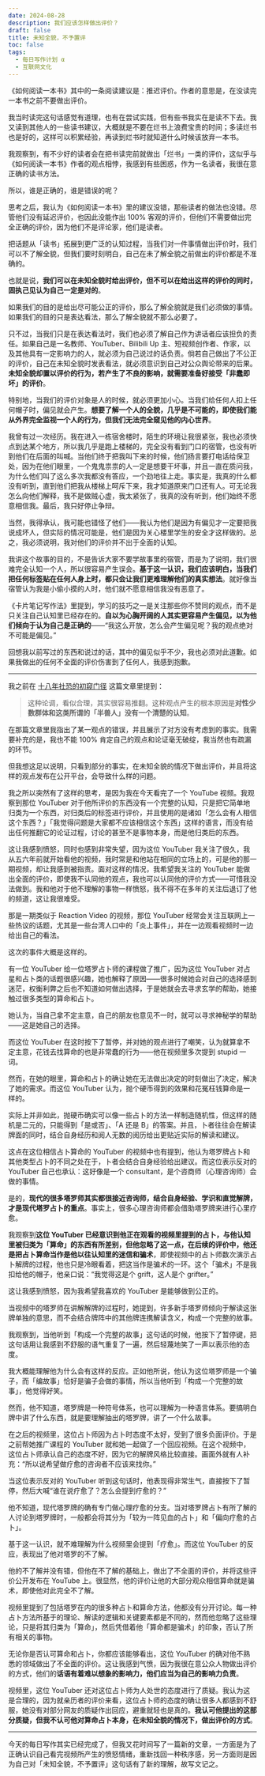 ```yaml
---
date: 2024-08-28
description: 我们应该怎样做出评价？
draft: false
title: 未知全貌，不予置评
toc: false
tags:
  - 每日写作计划 α
  - 互联网文化
---
```


《如何阅读一本书》其中的一条阅读建议是：推迟评价。作者的意思是，在没读完一本书之前不要做出评价。

我当时读完这句话感觉有道理，也有在尝试实践，但有些书我实在是读不下去。我又读到其他人的一些读书建议，大概就是不要在烂书上浪费宝贵的时间；多读烂书也是好的，这样可以积累经验，再读到烂书时就知道什么时候该放弃一本书。

我观察到，有不少好的读者会在把书读完前就做出「烂书」一类的评价，这似乎与《如何阅读一本书》作者的观点相悖，我感到有些困惑，作为一名读者，我很在意正确的读书方法。

所以，谁是正确的，谁是错误的呢？

思考之后，我认为《如何阅读一本书》里的建议没错，那些读者的做法也没错。尽管他们没有延迟评价，也因此没能作出 100% 客观的评价，但他们不需要做出完全正确的评价，因为他们不是评论家，他们是读者。

把话题从「读书」拓展到更广泛的认知过程，当我们对一件事情做出评价时，我们可以不了解全貌，但我们要时刻明白，自己在未了解全貌之前做出的评价都是不准确的。

也就是说，**我们可以在未知全貌时给出评价，但不可以在给出这样的评价的同时，固执己见认为自己一定是对的**。

如果我们的目的是给出尽可能公正的评价，那么了解全貌就是我们必须做的事情。如果我们的目的只是表达看法，那么了解全貌就不那么必要了。

只不过，当我们只是在表达看法时，我们也必须了解自己作为讲话者应该担负的责任。如果自己是一名教师、YouTuber、Bilibili Up 主、短视频创作者、作家，以及其他具有一定影响力的人，就必须为自己说过的话负责。倘若自己做出了不公正的评价，自己在未知全貌时发表看法，就必须意识到自己对公众舆论带来的后果。**未知全貌却置以评价的行为，若产生了不良的影响，就需要准备好接受「非蠢即坏」的评价**。

特别地，当我们的评价对象是人的时候，就必须更加小心。当我们给任何人扣上任何帽子时，偏见就会产生。**想要了解一个人的全貌，几乎是不可能的，即使我们能从外界完全监视一个人的行为，但我们无法完全窥见他的内心世界**。

我曾有过一次经历。我在进入一栋宿舍楼时，陌生的环境让我很紧张，我也必须快点到达某个地方，所以我几乎是跑上楼梯的，完全没有看到门口的宿管，也没有听到他们在后面的叫喊。当他们终于把我叫下来的时候，他们扬言要打电话给保卫处，因为在他们眼里，一个鬼鬼祟祟的人一定是想要干坏事，并且一直在质问我，为什么他们叫了这么多次我都没有答应，一个劲地往上走。事实是，我真的什么都没有听到，直到他们把我从楼梯上呵斥下来，我才知道原来门口还有人。可无论我怎么向他们解释，我不是做贼心虚，我太紧张了，我真的没有听到，他们始终不愿意相信我。最后，我只好停止争辩。

当然，我得承认，我可能也错怪了他们——我认为他们是因为有偏见才一定要把我说成坏人，但实际的情况可能是，他们是因为关心楼里学生的安全才这样做的。总之，我必须说明，我对他们的评价并不出于全面的认知。

我讲这个故事的目的，不是告诉大家不要学故事里的宿管，而是为了说明，我们很难完全认知一个人，所以很容易产生误会。**基于这一认识，我们应该明白，当我们把任何标签贴在任何人身上时，都只会让我们更难理解他们的真实想法**。就好像当宿管认为我是小偷小摸的人时，他们就不愿意相信我没有恶意了。

《卡片笔记写作法》里提到，学习的技巧之一是关注那些你不赞同的观点，而不是只关注自己认知里已经存在的。**自以为心胸开阔的人其实更容易产生偏见，以为他们倾向于认为自己是正确的**——“我这么开放，怎么会产生偏见呢？我的观点绝对不可能是偏见。”

回想我以前写过的东西和说过的话，其中的偏见似乎不少，我也必须对此道歉。如果我做出的任何不全面的评价伤害到了任何人，我感到抱歉。

---

我之前在 [十八年社恐的初窥门径](/posts/十八年社恐的初窥门径/) 这篇文章里提到：

> 这种论调，看似合理，其实很容易推翻。这种观点产生的根本原因是**对性少数群体和这类所谓的「半兽人」没有一个清楚的认知**。

在那篇文章里我指出了某一观点的错误，并且展示了对方没有考虑到的事实。我需要补充的是，我也不能 100% 肯定自己的观点和论证毫无破绽，我当然也有疏漏的环节。

但我想这足以说明，只看到部分的事实，在未知全貌的情况下做出评价，并且将这样的观点发布在公开平台，会导致什么样的问题。

我之所以突然有了这样的思考，是因为我在今天看完了一个 YouTube 视频。我观察到那位 YouTuber 对于他所评价的东西没有一个完整的认知，只是把它简单地归类为一个东西，对归类后的标签进行评价，并且使用的是诸如「怎么会有人相信这个东西？」「我觉得问题是大家都不应该相信这个东西」这样的语言，而没有给出任何推翻它的论证过程，讨论的甚至不是事物本身，而是他归类后的东西。

这让我感到愤怒，同时也感到非常失望，因为这位 YouTuber 我关注了很久，我从五六年前就开始看他的视频，我时常是和他站在相同的立场上的，可是他的那一期视频，却让我感到被指责。面对这样的情况，我希望我关注的 YouTuber 能做出全面的评价，即使我不认同他的观点，我也可以认同他的评价方式——可惜我没法做到。我和他对于他不理解的事物一样愤怒，我不得不在多年的关注后退订了他的频道，这让我很难受。

那是一期类似于 Reaction Video 的视频，那位 YouTuber 经常会关注互联网上一些热议的话题，尤其是一些台湾人口中的「炎上事件」，并在一边观看视频时一边给出自己的看法。

这次的事件大概是这样的。

有一位 YouTuber 给一位塔罗占卜师的课程做了推广，因为这位 YouTuber 对占星和占卜类的话题很感兴趣，她也解释了原因——很多时候她会对自己的选择感到迷茫，权衡利弊之后也不知道如何做出选择，于是她就会去寻求玄学的帮助，她接触过很多类型的算命和占卜。

她认为，当自己拿不定主意，自己的朋友也意见不一时，就可以寻求神秘学的帮助——这是她自己的选择。

而这位 YouTuber 在这时按下了暂停，并对她的观点进行了嘲笑，认为就算拿不定主意，花钱去找算命的也是非常蠢的行为——他在视频里多次提到 stupid 一词。

然而，在她的眼里，算命和占卜的确让她在无法做出决定的时刻做出了决定，解决了她的需求。而这位 YouTuber 认为，抛个硬币得到的效果和花冤枉钱算命是一样的。

实际上并非如此，抛硬币确实可以像一些占卜的方法一样制造随机性，但这样的随机是二元的，只能得到「是或否」、「A 还是 B」的答案。并且，卜者往往会在解读牌面的同时，结合自身经历和阅人无数的阅历给出更贴近实际的解读和建议。

这点在这位相信占卜算命的 YouTuber 的视频中也有提到，他认为塔罗牌占卜和其他类型占卜的不同之处在于，卜者会结合自身经验给出建议。而这位表示反对的 YouTuber 自己也承认：这好像是一个 consultant，是个咨商师（心理咨询师）会做的事情。

是的，**现代的很多塔罗师其实都很接近咨询师，结合自身经验、学识和直觉解牌，才是现代塔罗占卜的重点**。事实上，很多心理咨询师都会借助塔罗牌来进行心里疗愈。

我观察到**这位 YouTuber 已经意识到他正在观看的视频里提到的占卜，与他认知里被归类为「算命」的东西有所差别，但他忽略了这一点，在后续的评价中，他还是把占卜算命当作是他以往认知里的迷信和骗术**，即使视频中的占卜师数次演示占卜解牌的过程，他也只是冷眼看着，把这当作是骗术的一环。这个「骗术」不是我扣给他的帽子，他亲口说：“我觉得这是个 grift，这人是个 grifter。”

这让我感到愤怒，因为我希望我喜欢的 YouTuber 是能够做到公正的。

当视频中的塔罗师在讲解解牌的过程时，她提到，许多新手塔罗师倾向于解读这张牌单独的意思，而不会结合牌阵中的其他牌连携解读含义，构成一个完整的故事。

我观察到，当他听到「构成一个完整的故事」这句话的时候，他按下了暂停键，把这句话用让我感到不舒服的语气重复了一遍，然后轻蔑地笑了一声以表示他的态度。

我大概能理解他为什么会有这样的反应。正如他所说，他认为这位塔罗师是一个骗子，而「编故事」恰好是骗子会做的事情，所以当他听到「构成一个完整的故事」，他觉得好笑。

然而，他不知道，塔罗牌是一种符号体系，也可以理解为一种语言体系。要搞明白牌中讲了什么东西，就是要理解抽出的塔罗牌，讲了一个什么故事。

在之后的视频里，这位占卜师因为占卜时态度不太好，受到了很多负面评价。于是之前帮她推广课程的 YouTuber 就和她一起做了一个回应视频。在这个视频中，这位占卜师承认自己的态度不好，因为它的解牌风格比较直接。画面外就有人补充：“所以说希望做疗愈的咨询者不应该来找你。”

当这位表示反对的 YouTuber 听到这句话时，他表现得非常生气，直接按下了暂停，然后大喊“谁在说疗愈了？怎么会提到疗愈的？”

他不知道，现代塔罗牌的确有专门做心理疗愈的分支。当对塔罗牌占卜有所了解的人讨论到塔罗牌时，一般都会将其分为「较为一阵见血的占卜」和「偏向疗愈的占卜」。

基于这一认识，就不难理解为什么视频里会提到「疗愈」。而这位 YouTuber 的反应，表现出了他对塔罗的不了解。

他的不了解并没有错，但他在不了解的基础上，做出了不全面的评价，并将这些评价公开发布在 YouTube 上。很显然，他的评价让他的大部分观众相信算命就是骗术，即使他对此完全不了解。

视频里提到了包括塔罗在内的很多种占卜和算命方法，他都没有分开讨论。每一种占卜方法所基于的理论、解读的逻辑和关键要素都是不同的，然而他忽略了这些理论，只是将其归类为「算命」，然后凭借着他「算命都是骗术」的印象，否认了所有相关的事物。

无论你是否认可算命和占卜，你都应该能够看出，这位 YouTuber 的确对他不熟悉的领域做出了不全面的评价。这让我感到气愤，因为我很在意公众人物做出评价的方式，他们的**话语有着难以想象的影响力，他们应当为自己的影响力负责**。

视频里，这位 YouTuber 还对这位占卜师为人处世的态度进行了质疑。我认为这是合理的，因为就亲历者的评价来看，这位占卜师的态度的确让很多人都感到不舒服，她没有对部分网友的质疑作出回应，避重就轻也是真的。**我认可他提出的这部分质疑，但我不认可他对算命占卜本身，在未知全貌的情况下，做出评价的方式**。

---

今天的每日写作其实已经完成了，但我又花时间写了一篇新的文章，一方面是为了正确认识自己看完视频所产生的愤怒情绪，重新找回一种秩序感，另一方面则是因为自己对「未知全貌，不予置评」这句话有了新的理解，故写文记之。
